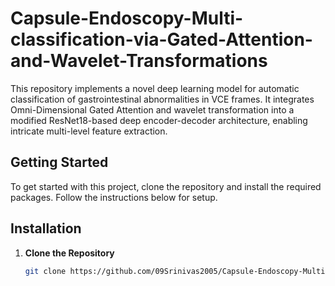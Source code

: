 # Capsule-Endoscopy-Multi-classification-via-Gated-Attention-and-Wavelet-Transformations
This repository implements a novel deep learning model for automatic classification of gastrointestinal abnormalities in VCE frames. It integrates Omni-Dimensional Gated Attention and wavelet transformation into a modified ResNet18-based deep encoder-decoder architecture, enabling intricate multi-level feature extraction.

## Getting Started
To get started with this project, clone the repository and install the required packages. Follow the instructions below for setup.

## Installation
1. **Clone the Repository**
   ```bash
   git clone https://github.com/09Srinivas2005/Capsule-Endoscopy-Multi-classification-via-Gated-Attention-and-Wavelet-Transformations.git
